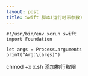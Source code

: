 ```yaml
---
layout: post
title: Swift 脚本(运行时带参数)
---
```


```
#!/usr/bin/env xcrun swift
import Foundation
 
let args = Process.arguments
print("Arg:\(args)")
```

chmod +x x.sh 添加执行权限